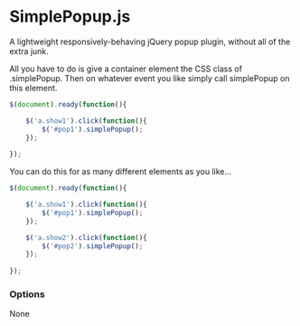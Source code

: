 SimplePopup.js
===========

A lightweight responsively-behaving jQuery popup plugin, without all of the extra junk.

All you have to do is give a container element the CSS class of .simplePopup. Then on whatever event you like simply call simplePopup on this element.

```javascript
$(document).ready(function(){

    $('a.show1').click(function(){
        $('#pop1').simplePopup();
    }); 
  
});
```

You can do this for as many different elements as you like...

```javascript
$(document).ready(function(){

    $('a.show1').click(function(){
        $('#pop1').simplePopup();
    }); 

    $('a.show2').click(function(){
        $('#pop2').simplePopup();
    }); 
  
});
```

### Options

None
